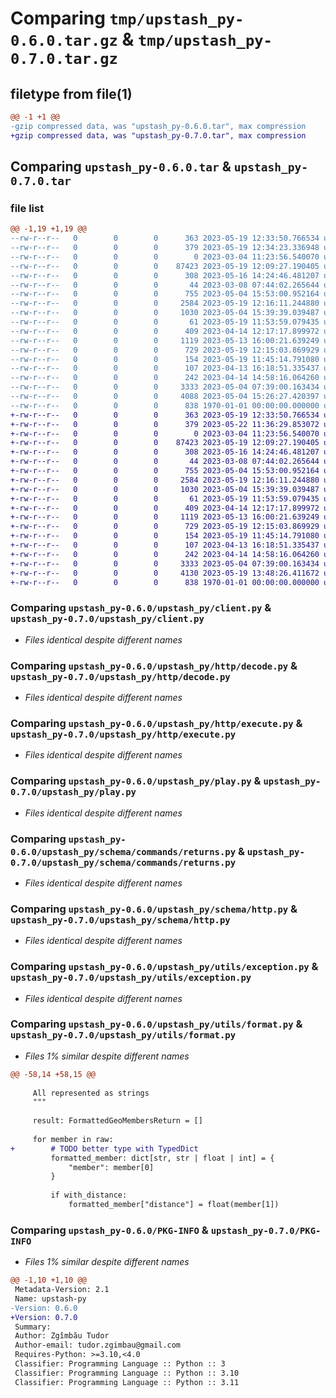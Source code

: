 # Comparing `tmp/upstash_py-0.6.0.tar.gz` & `tmp/upstash_py-0.7.0.tar.gz`

## filetype from file(1)

```diff
@@ -1 +1 @@
-gzip compressed data, was "upstash_py-0.6.0.tar", max compression
+gzip compressed data, was "upstash_py-0.7.0.tar", max compression
```

## Comparing `upstash_py-0.6.0.tar` & `upstash_py-0.7.0.tar`

### file list

```diff
@@ -1,19 +1,19 @@
--rw-r--r--   0        0        0      363 2023-05-19 12:33:50.766534 upstash_py-0.6.0/README.md
--rw-r--r--   0        0        0      379 2023-05-19 12:34:23.336948 upstash_py-0.6.0/pyproject.toml
--rw-r--r--   0        0        0        0 2023-03-04 11:23:56.540070 upstash_py-0.6.0/upstash_py/__init__.py
--rw-r--r--   0        0        0    87423 2023-05-19 12:09:27.190405 upstash_py-0.6.0/upstash_py/client.py
--rw-r--r--   0        0        0      308 2023-05-16 14:24:46.481207 upstash_py-0.6.0/upstash_py/config.py
--rw-r--r--   0        0        0       44 2023-03-08 07:44:02.265644 upstash_py-0.6.0/upstash_py/exception.py
--rw-r--r--   0        0        0      755 2023-05-04 15:53:00.952164 upstash_py-0.6.0/upstash_py/http/decode.py
--rw-r--r--   0        0        0     2584 2023-05-19 12:16:11.244880 upstash_py-0.6.0/upstash_py/http/execute.py
--rw-r--r--   0        0        0     1030 2023-05-04 15:39:39.039487 upstash_py-0.6.0/upstash_py/play.py
--rw-r--r--   0        0        0       61 2023-05-19 11:53:59.079435 upstash_py-0.6.0/upstash_py/play2.py
--rw-r--r--   0        0        0      409 2023-04-14 12:17:17.899972 upstash_py-0.6.0/upstash_py/schema/commands/parameters.py
--rw-r--r--   0        0        0     1119 2023-05-13 16:00:21.639249 upstash_py-0.6.0/upstash_py/schema/commands/returns.py
--rw-r--r--   0        0        0      729 2023-05-19 12:15:03.869929 upstash_py-0.6.0/upstash_py/schema/http.py
--rw-r--r--   0        0        0      154 2023-05-19 11:45:14.791080 upstash_py-0.6.0/upstash_py/schema/telemetry.py
--rw-r--r--   0        0        0      107 2023-04-13 16:18:51.335437 upstash_py-0.6.0/upstash_py/utils/base.py
--rw-r--r--   0        0        0      242 2023-04-14 14:58:16.064260 upstash_py-0.6.0/upstash_py/utils/comparison.py
--rw-r--r--   0        0        0     3333 2023-05-04 07:39:00.163434 upstash_py-0.6.0/upstash_py/utils/exception.py
--rw-r--r--   0        0        0     4088 2023-05-04 15:26:27.420397 upstash_py-0.6.0/upstash_py/utils/format.py
--rw-r--r--   0        0        0      838 1970-01-01 00:00:00.000000 upstash_py-0.6.0/PKG-INFO
+-rw-r--r--   0        0        0      363 2023-05-19 12:33:50.766534 upstash_py-0.7.0/README.md
+-rw-r--r--   0        0        0      379 2023-05-22 11:36:29.853072 upstash_py-0.7.0/pyproject.toml
+-rw-r--r--   0        0        0        0 2023-03-04 11:23:56.540070 upstash_py-0.7.0/upstash_py/__init__.py
+-rw-r--r--   0        0        0    87423 2023-05-19 12:09:27.190405 upstash_py-0.7.0/upstash_py/client.py
+-rw-r--r--   0        0        0      308 2023-05-16 14:24:46.481207 upstash_py-0.7.0/upstash_py/config.py
+-rw-r--r--   0        0        0       44 2023-03-08 07:44:02.265644 upstash_py-0.7.0/upstash_py/exception.py
+-rw-r--r--   0        0        0      755 2023-05-04 15:53:00.952164 upstash_py-0.7.0/upstash_py/http/decode.py
+-rw-r--r--   0        0        0     2584 2023-05-19 12:16:11.244880 upstash_py-0.7.0/upstash_py/http/execute.py
+-rw-r--r--   0        0        0     1030 2023-05-04 15:39:39.039487 upstash_py-0.7.0/upstash_py/play.py
+-rw-r--r--   0        0        0       61 2023-05-19 11:53:59.079435 upstash_py-0.7.0/upstash_py/play2.py
+-rw-r--r--   0        0        0      409 2023-04-14 12:17:17.899972 upstash_py-0.7.0/upstash_py/schema/commands/parameters.py
+-rw-r--r--   0        0        0     1119 2023-05-13 16:00:21.639249 upstash_py-0.7.0/upstash_py/schema/commands/returns.py
+-rw-r--r--   0        0        0      729 2023-05-19 12:15:03.869929 upstash_py-0.7.0/upstash_py/schema/http.py
+-rw-r--r--   0        0        0      154 2023-05-19 11:45:14.791080 upstash_py-0.7.0/upstash_py/schema/telemetry.py
+-rw-r--r--   0        0        0      107 2023-04-13 16:18:51.335437 upstash_py-0.7.0/upstash_py/utils/base.py
+-rw-r--r--   0        0        0      242 2023-04-14 14:58:16.064260 upstash_py-0.7.0/upstash_py/utils/comparison.py
+-rw-r--r--   0        0        0     3333 2023-05-04 07:39:00.163434 upstash_py-0.7.0/upstash_py/utils/exception.py
+-rw-r--r--   0        0        0     4130 2023-05-19 13:48:26.411672 upstash_py-0.7.0/upstash_py/utils/format.py
+-rw-r--r--   0        0        0      838 1970-01-01 00:00:00.000000 upstash_py-0.7.0/PKG-INFO
```

### Comparing `upstash_py-0.6.0/upstash_py/client.py` & `upstash_py-0.7.0/upstash_py/client.py`

 * *Files identical despite different names*

### Comparing `upstash_py-0.6.0/upstash_py/http/decode.py` & `upstash_py-0.7.0/upstash_py/http/decode.py`

 * *Files identical despite different names*

### Comparing `upstash_py-0.6.0/upstash_py/http/execute.py` & `upstash_py-0.7.0/upstash_py/http/execute.py`

 * *Files identical despite different names*

### Comparing `upstash_py-0.6.0/upstash_py/play.py` & `upstash_py-0.7.0/upstash_py/play.py`

 * *Files identical despite different names*

### Comparing `upstash_py-0.6.0/upstash_py/schema/commands/returns.py` & `upstash_py-0.7.0/upstash_py/schema/commands/returns.py`

 * *Files identical despite different names*

### Comparing `upstash_py-0.6.0/upstash_py/schema/http.py` & `upstash_py-0.7.0/upstash_py/schema/http.py`

 * *Files identical despite different names*

### Comparing `upstash_py-0.6.0/upstash_py/utils/exception.py` & `upstash_py-0.7.0/upstash_py/utils/exception.py`

 * *Files identical despite different names*

### Comparing `upstash_py-0.6.0/upstash_py/utils/format.py` & `upstash_py-0.7.0/upstash_py/utils/format.py`

 * *Files 1% similar despite different names*

```diff
@@ -58,14 +58,15 @@
 
     All represented as strings
     """
 
     result: FormattedGeoMembersReturn = []
 
     for member in raw:
+        # TODO better type with TypedDict
         formatted_member: dict[str, str | float | int] = {
             "member": member[0]
         }
 
         if with_distance:
             formatted_member["distance"] = float(member[1])
```

### Comparing `upstash_py-0.6.0/PKG-INFO` & `upstash_py-0.7.0/PKG-INFO`

 * *Files 1% similar despite different names*

```diff
@@ -1,10 +1,10 @@
 Metadata-Version: 2.1
 Name: upstash-py
-Version: 0.6.0
+Version: 0.7.0
 Summary: 
 Author: Zgîmbău Tudor
 Author-email: tudor.zgimbau@gmail.com
 Requires-Python: >=3.10,<4.0
 Classifier: Programming Language :: Python :: 3
 Classifier: Programming Language :: Python :: 3.10
 Classifier: Programming Language :: Python :: 3.11
```

